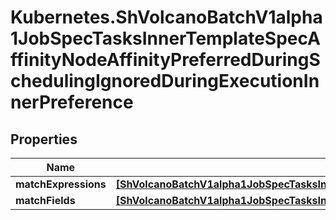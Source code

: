 # Kubernetes.ShVolcanoBatchV1alpha1JobSpecTasksInnerTemplateSpecAffinityNodeAffinityPreferredDuringSchedulingIgnoredDuringExecutionInnerPreference

## Properties

Name | Type | Description | Notes
------------ | ------------- | ------------- | -------------
**matchExpressions** | [**[ShVolcanoBatchV1alpha1JobSpecTasksInnerTemplateSpecAffinityNodeAffinityPreferredDuringSchedulingIgnoredDuringExecutionInnerPreferenceMatchExpressionsInner]**](ShVolcanoBatchV1alpha1JobSpecTasksInnerTemplateSpecAffinityNodeAffinityPreferredDuringSchedulingIgnoredDuringExecutionInnerPreferenceMatchExpressionsInner.md) |  | [optional] 
**matchFields** | [**[ShVolcanoBatchV1alpha1JobSpecTasksInnerTemplateSpecAffinityNodeAffinityPreferredDuringSchedulingIgnoredDuringExecutionInnerPreferenceMatchExpressionsInner]**](ShVolcanoBatchV1alpha1JobSpecTasksInnerTemplateSpecAffinityNodeAffinityPreferredDuringSchedulingIgnoredDuringExecutionInnerPreferenceMatchExpressionsInner.md) |  | [optional] 


